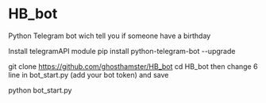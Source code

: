 # HB_bot
Python Telegram bot wich tell you if someone have a birthday


Install telegramAPI module
  pip install python-telegram-bot --upgrade


  git clone https://github.com/ghosthamster/HB_bot
  cd HB_bot
then change 6 line in bot_start.py (add your bot token) and save

  python bot_start.py

